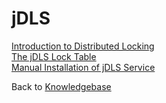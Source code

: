 # jDLS

<PageHeader />

[Introduction to Distributed Locking](./../miscellaneous/introduction-to-distributed-locking/README.md)  
[The jDLS Lock Table](./../coding-corner/the-jdls-lock-table/README.md)  
[Manual Installation of jDLS Service](./../daemons/manual-installation-of-jdls-service/README.md)  

Back to [Knowledgebase](./../README.md)

<PageFooter />
